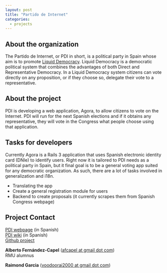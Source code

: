```yaml
---
layout: post
title: "Partido de Internet"
categories:
  - projects
---
```


## About the organization

The Partido de Internet, or PDI in short, is a political party in Spain whose aim is to promote [Liquid Democracy](http://www.google.com/url?q=http%3A%2F%2Fcommunitywiki.org%2Fen%2FLiquidDemocracy&sa=D&sntz=1&usg=AFQjCNFZkb8HUZKIH4_hKpDXr2Z-4JnFnA). Liquid Democracy is a democratic political system that combines the advantages of both Direct and Representative Democracy. In a Liquid Democracy system citizens can vote directly on any proposition, or if they choose so, delegate their vote to a representative.

## About the project

PDI is developing a web application, Agora, to allow citizens to vote on the Internet. PDI will run for the next Spanish elections and if it obtains any representative, they will vote in the Congress what people choose using that application.

## Tasks for developers

Currently Agora is a Rails 3 application that uses Spanish electronic identity card (DNIe) to identify users. Right now it is tailored to PDI needs as a political party in Spain, but it final goal is to be a general voting app suited for any democratic organization. As such, there are a lot of tasks involved in generalization and i18n.

- Translating the app
- Create a general registration module for users
- Backend to create proposals (it currently scrapes them from Spanish Congress webpage)


## Project Contact

[PDI webpage](http://www.partidodeinternet.es) (in Spanish)<br>
[PDI wiki](http://partidodeinternet.es/wiki/Portada) (in Spanish)<br>
[Github project](http://github.com/agoraciudadana/referendum15oct)


**Alberto Fernández-Capel** ([afcapel at gmail dot com](mailto:afcapel@gmail.com))<br>
RMU alumnus 

**Raimond Garcia** ([voodoorai2000 at gmail dot com](mailto:voodoorai2000@gmail.com))

